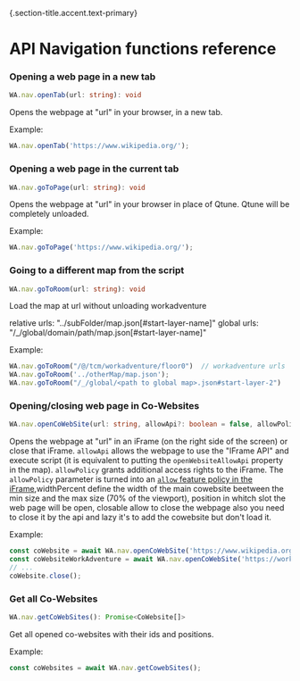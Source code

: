 {.section-title.accent.text-primary}
# API Navigation functions reference

### Opening a web page in a new tab

```ts
WA.nav.openTab(url: string): void
```

Opens the webpage at "url" in your browser, in a new tab.

Example:

```ts
WA.nav.openTab('https://www.wikipedia.org/');
```

### Opening a web page in the current tab

```ts
WA.nav.goToPage(url: string): void
```

Opens the webpage at "url" in your browser in place of Qtune. Qtune will be completely unloaded.

Example:

```ts
WA.nav.goToPage('https://www.wikipedia.org/');
```

### Going to a different map from the script

```ts
WA.nav.goToRoom(url: string): void
```

Load the map at url without unloading workadventure

relative urls: "../subFolder/map.json[#start-layer-name]"
global urls: "/_/global/domain/path/map.json[#start-layer-name]"

Example:

```ts
WA.nav.goToRoom("/@/tcm/workadventure/floor0")  // workadventure urls
WA.nav.goToRoom('../otherMap/map.json');
WA.nav.goToRoom("/_/global/<path to global map>.json#start-layer-2")
```

### Opening/closing web page in Co-Websites

```ts
WA.nav.openCoWebSite(url: string, allowApi?: boolean = false, allowPolicy?: string = "", percentWidth?: number, position?: number, closable?: boolean, lazy?: boolean): Promise<CoWebsite>
```

Opens the webpage at "url" in an iFrame (on the right side of the screen) or close that iFrame. `allowApi` allows the webpage to use the "IFrame API" and execute script (it is equivalent to putting the `openWebsiteAllowApi` property in the map). `allowPolicy` grants additional access rights to the iFrame. The `allowPolicy` parameter is turned into an [`allow` feature policy in the iFrame](https://developer.mozilla.org/en-US/docs/Web/HTML/Element/iframe#attr-allow),widthPercent define the width of the main cowebsite beetween the min size and the max size (70% of the viewport), position in whitch slot the web page will be open, closable allow to close the webpage also you need to close it by the api and lazy
it's to add the cowebsite but don't load it.

Example:

```ts
const coWebsite = await WA.nav.openCoWebSite('https://www.wikipedia.org/');
const coWebsiteWorkAdventure = await WA.nav.openCoWebSite('https://workadventu.re/', true, "", 70, 1, true, true);
// ...
coWebsite.close();
```

### Get all Co-Websites

```ts
WA.nav.getCoWebSites(): Promise<CoWebsite[]>
```

Get all opened co-websites with their ids and positions.

Example:

```ts
const coWebsites = await WA.nav.getCowebSites();
```
